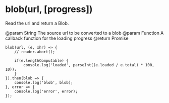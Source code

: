 # blob(url, [progress])

Read the url and return a Blob.

@param  String  The source url to be converted to a blob
@param  Function  A callback function for the loading progress
@return Promise

    blob(url, (e, xhr) => {
        // reader.abort();

        if(e.lengthComputable) {
            console.log('loaded', parseInt((e.loaded / e.total) * 100, 10));
        }
    }).then(blob => {
        console.log('blob', blob);
    }, error => {
        console.log('error', error);
    });
